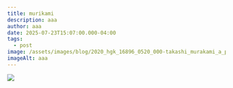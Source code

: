 ```yaml
---
title: murikami
description: aaa
author: aaa
date: 2025-07-23T15:07:00.000-04:00
tags:
  - post
image: /assets/images/blog/2020_hgk_16896_0520_000-takashi_murakami_a_panda_family_against_the_blue_sky041529-.jpg
imageAlt: aaa
---
```

![](/assets/images/blog/screenshot-2023-06-09-at-12.webp)
